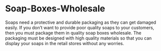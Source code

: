 # Soap-Boxes-Wholesale
Soaps need a protective and durable packaging as they can get damaged easily. If you don’t want to provide poor quality soaps to your customers, then you must package them in quality soap boxes wholesale. The packaging must be designed with high quality materials so that you can display your soaps in the retail stores without any worries.

